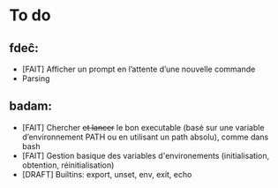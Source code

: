 # To do

## fdeĉ:

- [FAIT] Afficher un prompt en l’attente d’une nouvelle commande
- Parsing


## badam:

- [FAIT] Chercher ~~et lancer~~ le bon executable (basé sur une variable d’environnement PATH ou en utilisant un path absolu), comme dans bash
- [FAIT] Gestion basique des variables d'environements (initialisation, obtention, réinitialisation)
- [DRAFT] Builtins: export, unset, env, exit, echo
